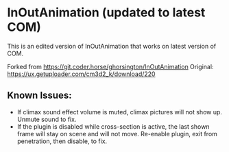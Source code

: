 # InOutAnimation (updated to latest COM)

This is an edited version of InOutAnimation that works on latest version of COM.

Forked from  https://git.coder.horse/ghorsington/InOutAnimation
Original: https://ux.getuploader.com/cm3d2_k/download/220


## Known Issues:
 - If climax sound effect volume is muted, climax pictures will not show up. Unmute sound
to fix.
 -  If the plugin is disabled while cross-section is active, the last shown frame will stay on
scene and will not move. Re-enable plugin, exit from penetration, then disable, to fix.
